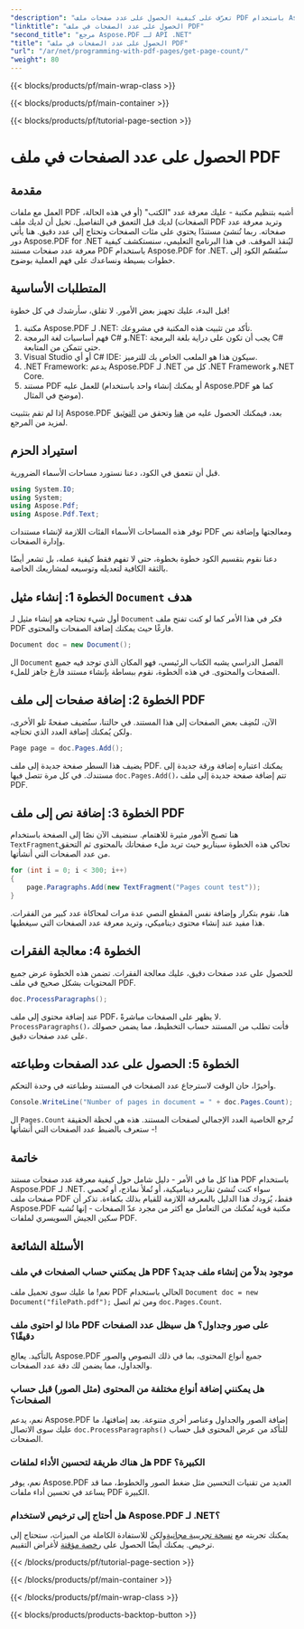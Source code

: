 ```yaml
---
"description": "تعرّف على كيفية الحصول على عدد صفحات ملف PDF باستخدام Aspose.PDF لـ .NET. اتبع دليلنا خطوة بخطوة للحصول على حل بسيط وفعال."
"linktitle": "الحصول على عدد الصفحات في ملف PDF"
"second_title": "مرجع Aspose.PDF لـ API .NET"
"title": "الحصول على عدد الصفحات في ملف PDF"
"url": "/ar/net/programming-with-pdf-pages/get-page-count/"
"weight": 80
---
```


{{< blocks/products/pf/main-wrap-class >}}

{{< blocks/products/pf/main-container >}}

{{< blocks/products/pf/tutorial-page-section >}}

# الحصول على عدد الصفحات في ملف PDF

## مقدمة

العمل مع ملفات PDF أشبه بتنظيم مكتبة - عليك معرفة عدد "الكتب" (أو في هذه الحالة، الصفحات) لديك قبل التعمق في التفاصيل. تخيل أن لديك ملف PDF وتريد معرفة عدد صفحاته. ربما تُنشئ مستندًا يحتوي على مئات الصفحات وتحتاج إلى عدد دقيق. هنا يأتي دور Aspose.PDF for .NET ليُنقذ الموقف. في هذا البرنامج التعليمي، سنستكشف كيفية معرفة عدد صفحات مستند PDF باستخدام Aspose.PDF for .NET. سنُقسّم الكود إلى خطوات بسيطة ونساعدك على فهم العملية بوضوح.

## المتطلبات الأساسية

قبل البدء، عليك تجهيز بعض الأمور. لا تقلق، سأرشدك في كل خطوة!

1. مكتبة Aspose.PDF لـ .NET: تأكد من تثبيت هذه المكتبة في مشروعك.
2. فهم أساسيات لغة البرمجة C# و.NET: يجب أن تكون على دراية بلغة البرمجة C# حتى تتمكن من المتابعة.
3. Visual Studio أو أي C# IDE: سيكون هذا هو الملعب الخاص بك للترميز.
4. .NET Framework: يدعم Aspose.PDF لـ .NET كل من .NET Framework و.NET Core.
5. مستند PDF للعمل عليه (أو يمكنك إنشاء واحد باستخدام Aspose.PDF كما هو موضح في المثال).

إذا لم تقم بتثبيت Aspose.PDF بعد، فيمكنك الحصول عليه من [هنا](https://releases.aspose.com/pdf/net/) وتحقق من [التوثيق](https://reference.aspose.com/pdf/net/) لمزيد من المرجع.

## استيراد الحزم

قبل أن نتعمق في الكود، دعنا نستورد مساحات الأسماء الضرورية.

```csharp
using System.IO;
using System;
using Aspose.Pdf;
using Aspose.Pdf.Text;
```

توفر هذه المساحات الأسماء الفئات اللازمة لإنشاء مستندات PDF ومعالجتها وإضافة نص وإدارة الصفحات.

دعنا نقوم بتقسيم الكود خطوة بخطوة، حتى لا تفهم فقط كيفية عمله، بل تشعر أيضًا بالثقة الكافية لتعديله وتوسيعه لمشاريعك الخاصة.

## الخطوة 1: إنشاء مثيل `Document` هدف

أول شيء تحتاجه هو إنشاء مثيل لـ `Document` فكر في هذا الأمر كما لو كنت تفتح ملف PDF فارغًا حيث يمكنك إضافة الصفحات والمحتوى.

```csharp
Document doc = new Document();
```

ال `Document` الفصل الدراسي يشبه الكتاب الرئيسي، فهو المكان الذي توجد فيه جميع الصفحات والمحتوى. في هذه الخطوة، نقوم ببساطة بإنشاء مستند فارغ جاهز للملء.

## الخطوة 2: إضافة صفحات إلى ملف PDF

الآن، لنُضِف بعض الصفحات إلى هذا المستند. في حالتنا، سنُضيف صفحةً تلو الأخرى، ولكن يُمكنك إضافة العدد الذي تحتاجه.

```csharp
Page page = doc.Pages.Add();
```

يضيف هذا السطر صفحة جديدة إلى ملف PDF. يمكنك اعتباره إضافة ورقة جديدة إلى مستندك. في كل مرة تتصل فيها `doc.Pages.Add()`، تتم إضافة صفحة جديدة إلى ملف PDF.

## الخطوة 3: إضافة نص إلى ملف PDF

هنا تصبح الأمور مثيرة للاهتمام. سنضيف الآن نصًا إلى الصفحة باستخدام `TextFragment`تحاكي هذه الخطوة سيناريو حيث تريد ملء صفحاتك بالمحتوى ثم التحقق من عدد الصفحات التي أنشأتها.

```csharp
for (int i = 0; i < 300; i++)
{
    page.Paragraphs.Add(new TextFragment("Pages count test"));
}
```

هنا، نقوم بتكرار وإضافة نفس المقطع النصي عدة مرات لمحاكاة عدد كبير من الفقرات. هذا مفيد عند إنشاء محتوى ديناميكي، وتريد معرفة عدد الصفحات التي سيغطيها.

## الخطوة 4: معالجة الفقرات

للحصول على عدد صفحات دقيق، عليك معالجة الفقرات. تضمن هذه الخطوة عرض جميع المحتويات بشكل صحيح في ملف PDF.

```csharp
doc.ProcessParagraphs();
```

عند إضافة محتوى إلى ملف PDF، لا يظهر على الصفحات مباشرةً. `ProcessParagraphs()`، فأنت تطلب من المستند حساب التخطيط، مما يضمن حصولك على عدد صفحات دقيق.

## الخطوة 5: الحصول على عدد الصفحات وطباعته

وأخيرًا، حان الوقت لاسترجاع عدد الصفحات في المستند وطباعته في وحدة التحكم.

```csharp
Console.WriteLine("Number of pages in document = " + doc.Pages.Count);
```

ال `Pages.Count` تُرجع الخاصية العدد الإجمالي لصفحات المستند. هذه هي لحظة الحقيقة - ستعرف بالضبط عدد الصفحات التي أنشأتها!

## خاتمة

هذا كل ما في الأمر - دليل شامل حول كيفية معرفة عدد صفحات مستند PDF باستخدام Aspose.PDF لـ .NET. سواء كنت تُنشئ تقارير ديناميكية، أو تُملأ نماذج، أو تُحصي صفحات ملف PDF فقط، يُزودك هذا الدليل بالمعرفة اللازمة للقيام بذلك بكفاءة. تذكر أن Aspose.PDF مكتبة قوية تُمكنك من التعامل مع أكثر من مجرد عدّ الصفحات - إنها تُشبه سكين الجيش السويسري لملفات PDF.

## الأسئلة الشائعة

### هل يمكنني حساب الصفحات في ملف PDF موجود بدلاً من إنشاء ملف جديد؟  
نعم! ما عليك سوى تحميل ملف PDF الحالي باستخدام `Document doc = new Document("filePath.pdf");` ومن ثم اتصل `doc.Pages.Count`.

### ماذا لو احتوى ملف PDF على صور وجداول؟ هل سيظل عدد الصفحات دقيقًا؟  
بالتأكيد. يعالج Aspose.PDF جميع أنواع المحتوى، بما في ذلك النصوص والصور والجداول، مما يضمن لك دقة عدد الصفحات.

### هل يمكنني إضافة أنواع مختلفة من المحتوى (مثل الصور) قبل حساب الصفحات؟  
نعم، يدعم Aspose.PDF إضافة الصور والجداول وعناصر أخرى متنوعة. بعد إضافتها، ما عليك سوى الاتصال `doc.ProcessParagraphs()` للتأكد من عرض المحتوى قبل حساب الصفحات.

### هل هناك طريقة لتحسين الأداء لملفات PDF الكبيرة؟  
نعم، يوفر Aspose.PDF العديد من تقنيات التحسين مثل ضغط الصور والخطوط، مما قد يساعد في تحسين أداء ملفات PDF الكبيرة.

### هل أحتاج إلى ترخيص لاستخدام Aspose.PDF لـ .NET؟  
يمكنك تجربته مع [نسخة تجريبية مجانية](https://releases.aspose.com/)ولكن للاستفادة الكاملة من الميزات، ستحتاج إلى ترخيص. يمكنك أيضًا الحصول على [رخصة مؤقتة](https://purchase.aspose.com/temporary-license/) لأغراض التقييم.

{{< /blocks/products/pf/tutorial-page-section >}}

{{< /blocks/products/pf/main-container >}}

{{< /blocks/products/pf/main-wrap-class >}}

{{< blocks/products/products-backtop-button >}}